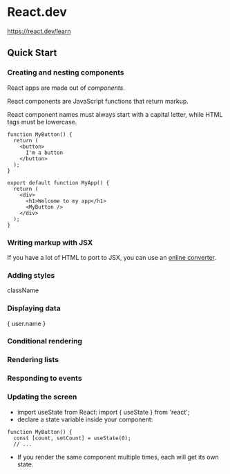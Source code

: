 # React.dev

https://react.dev/learn


## Quick Start

### Creating and nesting components

React apps are made out of *components*.

React components are JavaScript functions that return markup.

React component names must always start with a capital letter, while HTML tags must be lowercase.

```
function MyButton() {
  return (
    <button>
      I'm a button
    </button>
  );
}

export default function MyApp() {
  return (
    <div>
      <h1>Welcome to my app</h1>
      <MyButton />
    </div>
  );
}
```

### Writing markup with JSX

If you have a lot of HTML to port to JSX, you can use an [online converter](https://transform.tools/html-to-jsx).

### Adding styles 

className

### Displaying data

{ user.name }

### Conditional rendering 

### Rendering lists

### Responding to events

### Updating the screen 

- import useState from React: import { useState } from 'react';
- declare a state variable inside your component:
```
function MyButton() {
  const [count, setCount] = useState(0);
  // ...
```
- If you render the same component multiple times, each will get its own state.
